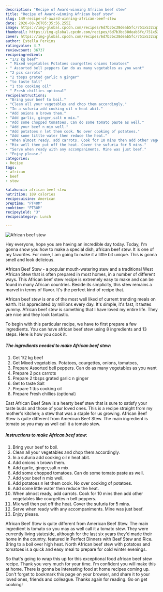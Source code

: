 ```yaml
---
description: "Recipe of Award-winning African beef stew"
title: "Recipe of Award-winning African beef stew"
slug: 149-recipe-of-award-winning-african-beef-stew
date: 2020-08-26T05:35:56.255Z
image: https://img-global.cpcdn.com/recipes/6d7b3bc38deab5fc/751x532cq70/african-beef-stew-recipe-main-photo.jpg
thumbnail: https://img-global.cpcdn.com/recipes/6d7b3bc38deab5fc/751x532cq70/african-beef-stew-recipe-main-photo.jpg
cover: https://img-global.cpcdn.com/recipes/6d7b3bc38deab5fc/751x532cq70/african-beef-stew-recipe-main-photo.jpg
author: Estella Perkins
ratingvalue: 4.7
reviewcount: 36737
recipeingredient:
- "1/2 kg beef"
- " Mixed vegetables Potatoes courgettes onions tomatoes"
- " Assorted bell peppers Can do as many vegetables as you want"
- "2 pcs carrots"
- "2 tbsps grated garlic n ginger"
- "to taste Salt"
- "1 tbs cooking oil"
- " Fresh chillies optional"
recipeinstructions:
- "Bring your beef to boil."
- "Clean all your vegetables and chop them accordingly."
- "In a sufuria add cooking oil n heat abit."
- "Add onions n brown them."
- "Add garlic, ginger,salt n mix."
- "Add some chopped tomatoes. Can do some tomato paste as well."
- "Add your beef n mix well."
- "Add potatoes n let them cook. No over cooking of potatoes."
- "Add some little water then reduce the heat."
- "When almost ready, add carrots. Cook for 10 mins then add other vegetables like courgettes n bell peppers."
- "Mix well then put off the heat. Cover the sufuria for 5 mins."
- "Serve when ready with any accompaniments. Mine was just beef."
- "Enjoy please."
categories:
- Recipe
tags:
- african
- beef
- stew

katakunci: african beef stew 
nutrition: 109 calories
recipecuisine: American
preptime: "PT40M"
cooktime: "PT30M"
recipeyield: "3"
recipecategory: Lunch

---
```



![African beef stew](https://img-global.cpcdn.com/recipes/6d7b3bc38deab5fc/751x532cq70/african-beef-stew-recipe-main-photo.jpg)

Hey everyone, hope you are having an incredible day today. Today, I'm gonna show you how to make a special dish, african beef stew. It is one of my favorites. For mine, I am going to make it a little bit unique. This is gonna smell and look delicious.

African Beef Stew - a popular mouth-watering stew and a traditional West African Stew that is often prepared in most homes, in a number of different ways. This African beef stew recipe is extremely easy to make and can be found in many African countries. Beside its simplicity, this stew remains a marvel in terms of flavor. It&#39;s the perfect kind of recipe that.

African beef stew is one of the most well liked of current trending meals on earth. It is appreciated by millions every day. It's simple, it's fast, it tastes yummy. African beef stew is something that I have loved my entire life. They are nice and they look fantastic.


To begin with this particular recipe, we have to first prepare a few ingredients. You can have african beef stew using 8 ingredients and 13 steps. Here is how you cook it.

<!--inarticleads1-->

##### The ingredients needed to make African beef stew:

1. Get 1/2 kg beef
1. Get  Mixed vegetables. Potatoes, courgettes, onions, tomatoes,
1. Prepare  Assorted bell peppers. Can do as many vegetables as you want
1. Prepare 2 pcs carrots
1. Prepare 2 tbsps grated garlic n ginger
1. Get to taste Salt
1. Prepare 1 tbs cooking oil
1. Prepare  Fresh chillies (optional)


East African Beef Stew is a hearty beef stew that is sure to satisfy your taste buds and those of your loved ones. This is a recipe straight from my mother&#39;s kitchen; a stew that was a staple for us growing. African Beef Stew is quite different from American Beef Stew. The main ingredient is tomato so you may as well call it a tomato stew. 

<!--inarticleads2-->

##### Instructions to make African beef stew:

1. Bring your beef to boil.
1. Clean all your vegetables and chop them accordingly.
1. In a sufuria add cooking oil n heat abit.
1. Add onions n brown them.
1. Add garlic, ginger,salt n mix.
1. Add some chopped tomatoes. Can do some tomato paste as well.
1. Add your beef n mix well.
1. Add potatoes n let them cook. No over cooking of potatoes.
1. Add some little water then reduce the heat.
1. When almost ready, add carrots. Cook for 10 mins then add other vegetables like courgettes n bell peppers.
1. Mix well then put off the heat. Cover the sufuria for 5 mins.
1. Serve when ready with any accompaniments. Mine was just beef.
1. Enjoy please.


African Beef Stew is quite different from American Beef Stew. The main ingredient is tomato so you may as well call it a tomato stew. They were currently living stateside, although for the last six years they&#39;d made their home in the country. featured in Perfect Dinners with Beef Stew and Rice. Bring to a boil over high heat. North African beef stew with potatoes and tomatoes is a quick and easy meal to prepare for cold winter evenings. 

So that's going to wrap this up for this exceptional food african beef stew recipe. Thank you very much for your time. I'm confident you will make this at home. There is gonna be interesting food at home recipes coming up. Don't forget to bookmark this page on your browser, and share it to your loved ones, friends and colleague. Thanks again for reading. Go on get cooking!
